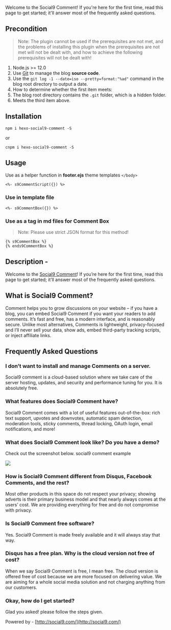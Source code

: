 Welcome to the Social9 Comment! If you're here for the first time, read this page to get started; it'll answer most of the frequently asked questions.

## Precondition

> Note: The plugin cannot be used if the prerequisites are not met, and the problems of installing this plugin when the prerequisites are not met will not be dealt with, and how to achieve the following prerequisites will not be dealt with!

1. Node.js >= 12.0
2. Use [Git](https://git-scm.com/) to manage the blog **source code**.
3. Use the `git log -1 --date=iso --pretty=format:"%ad"` command in the blog root directory to output a date.
4. How to determine whether the first item meets:
5. The blog root directory contains the `.git` folder, which is a hidden folder.
6. Meets the third item above.

## Installation

```shell
npm i hexo-social9-comment -S
```

or

```shell
cnpm i hexo-social9-comment -S
```

## Usage
Use as a helper function in **footer.ejs** theme templates `</body>`

```ejs
<%- s9CommentScript({}) %>
```

### Use in template file

```
<%- s9CommentBox({}) %>
```

### Use as a tag in md files for Comment Box

> Note: Please use strict JSON format for this method!

```nunjucks
{% s9CommentBox %}
{% ends9CommentBox %}
```



## Description -

Welcome to the [Social9 Comment](http://social9.com/)! If you’re here for the first time, read this page to get started; it’ll answer most of the frequently asked questions.

## What is Social9 Comment?

Comment helps you to grow discussions on your website – if you have a blog, you can embed Social9 Comment if you want your readers to add comments. It’s fast and free, has a modern interface, and is reasonably secure. Unlike most alternatives, Comments is lightweight, privacy-focused and I’ll never sell your data, show ads, embed third-party tracking scripts, or inject affiliate links.

  

## Frequently Asked Questions

### I don’t want to install and manage Comments on a server.
Social9 comment is a cloud-based solution where we take care of the server hosting, updates, and security and performance tuning for you. It is absolutely free.

### What features does Social9 Comment have?
Social9 Comment comes with a lot of useful features out-of-the-box: rich text support, upvotes and downvotes, automatic spam detection, moderation tools, sticky comments, thread locking, OAuth login, email notifications, and more!

### What does Social9 Comment look like? Do you have a demo?

Check out the screenshot below. social9 comment example

  

![](https://lh4.googleusercontent.com/mYmsHvaJ-PYt2bkIOeTKUkdMkYCCwEZo2-2-jyhZhqLk3s3GbWcM0EcEKG3r5hRqHnD3PAv_SUkOoT6ddG238mM6keeVSaCcABWsT-Xv2gZh9vfAPfL6hp1yb9f64rSVt6kdROh4)

  
### How is Social9 Comment different from Disqus, Facebook Comments, and the rest?

Most other products in this space do not respect your privacy; showing adverts is their primary business model and that nearly always comes at the users’ cost. We are providing everything for free and do not compromise with privacy.

  
### Is Social9 Comment free software?

Yes. Social9 Comment is made freely available and it will always stay that way.

  
### Disqus has a free plan. Why is the cloud version not free of cost?

When we say Social9 Comment is free, I mean free. The cloud version is offered free of cost because we are more focused on delivering value. We are aiming for a whole social media solution and not charging anything from our customers.

  
### Okay, how do I get started?

Glad you asked! please follow the steps given.

Powered by - [http://social9.com/](http://social9.com/)